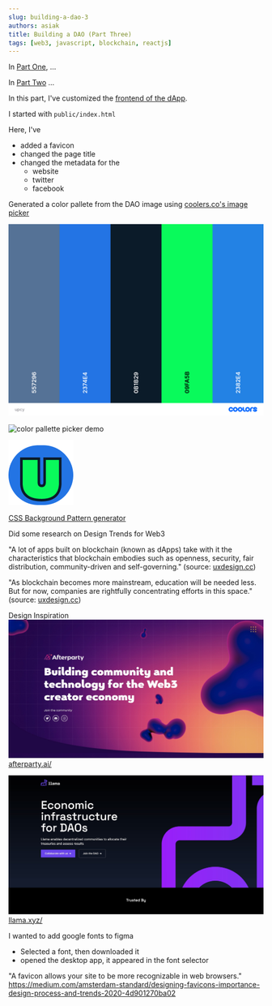 ```yaml
---
slug: building-a-dao-3
authors: asiak
title: Building a DAO (Part Three)
tags: [web3, javascript, blockchain, reactjs]
---
```


In [Part One](blog/2022-06-26-building-a-dao/index.md), ...

In [Part Two](blog/2022-06-29-building-a-dao-with-javascript-2/index.md) ... 

In this part, I've customized the [frontend of the dApp](https://upcy-dao.vercel.app/). 

I started with `public/index.html`

Here, I've 
- added a favicon
- changed the page title 
- changed the metadata for the
    - website 
    - twitter
    - facebook

Generated a color pallete from the DAO image using [coolers.co's image picker](https://coolors.co/image-picker) 

![pallette](./upcy.png)

![color pallette picker demo](./color-pallete-picker.gif)

![favicon](./favicon.png)

[CSS Background Pattern generator](https://www.magicpattern.design/tools/css-backgrounds)

Did some research on Design Trends for Web3

"A lot of apps built on blockchain (known as dApps) take with it the characteristics that blockchain embodies such as openness, security, fair distribution, community-driven and self-governing." (source: [uxdesign.cc](https://uxdesign.cc/designing-for-web-3-0-53ea939ac66))

"As blockchain becomes more mainstream, education will be needed less. But for now, companies are rightfully concentrating efforts in this space."
(source: [uxdesign.cc](https://uxdesign.cc/designing-for-web-3-0-53ea939ac66))

Design Inspiration
![afterparty design](./afterparty-design%402x.jpg)
[afterparty.ai/](https://afterparty.ai/)

![llama design](./llama-design%402x.jpg)
[llama.xyz/](https://llama.xyz/)


I wanted to add google fonts to figma
- Selected a font, then downloaded it 
- opened the desktop app, it appeared in the font selector   


"A favicon allows your site to be more recognizable in web browsers."
https://medium.com/amsterdam-standard/designing-favicons-importance-design-process-and-trends-2020-4d901270ba02